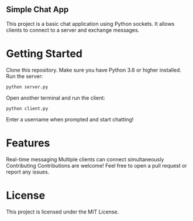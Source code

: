 ## Simple Chat App
This project is a basic chat application using Python sockets. It allows clients to connect to a server and exchange messages.

# Getting Started
Clone this repository.
Make sure you have Python 3.6 or higher installed.
Run the server:
```
python server.py
```

Open another terminal and run the client:
```
python client.py
```
Enter a username when prompted and start chatting!

# Features
Real-time messaging
Multiple clients can connect simultaneously
Contributing
Contributions are welcome! Feel free to open a pull request or report any issues.

# License
This project is licensed under the MIT License.

